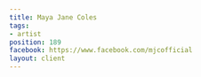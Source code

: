 ```yaml
---
title: Maya Jane Coles
tags:
- artist
position: 189
facebook: https://www.facebook.com/mjcofficial
layout: client
---
```


